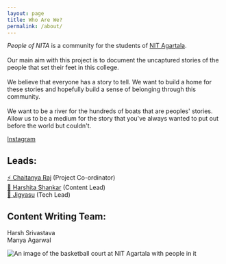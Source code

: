 ```yaml
---
layout: page
title: Who Are We?
permalink: /about/
---
```

*People of NITA* is a community for the students of [NIT Agartala](https://en.wikipedia.org/wiki/National_Institute_of_Technology_Agartala). <br> <br>
Our main aim with this project is to document the uncaptured stories of the people that set their feet in this college. <br> <br>
We believe that everyone has a story to tell. We want to build a home for these stories and hopefully build a sense of belonging through this community.<br> <br>
 We want to be a river for the hundreds of boats that are peoples' stories. Allow us to be a medium for the story that you've always wanted to put out before the world but couldn't.

[Instagram](https://www.instagram.com/peopleofnita/)

## Leads:

[⚡ Chaitanya Raj](https://www.instagram.com/chaitanyaraj__/) (Project Co-ordinator)<br>
[🌻 Harshita Shankar](https://www.instagram.com/sunshineandcandyfloss/) (Content Lead)<br>
[🍊 Jigyasu](https://jgyasu.github.io) (Tech Lead)

## Content Writing Team:

Harsh Srivastava<br>
Manya Agarwal

![An image of the basketball court at NIT Agartala with people in it](https://i.ibb.co/h70d5jQ/Whats-App-Image-2024-04-19-at-2-11-02-AM.jpg)
<br>
<br>
